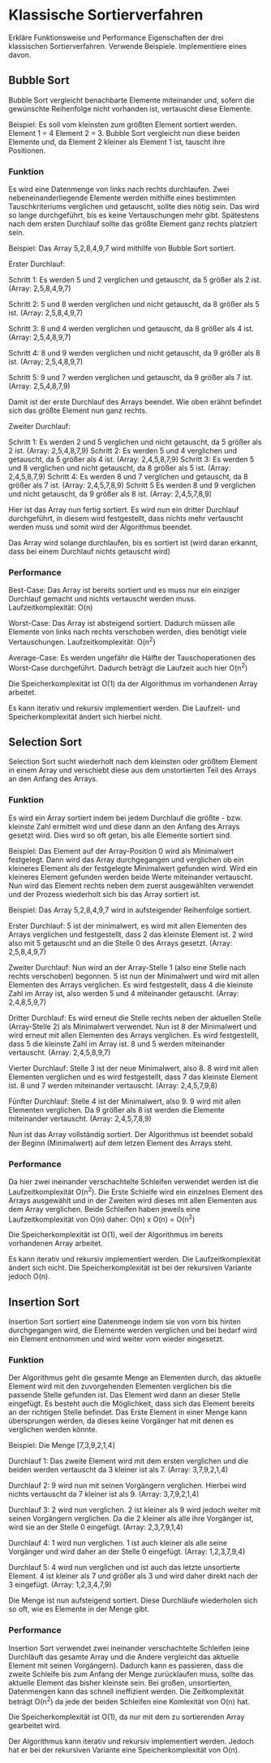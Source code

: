 # Klassische Sortierverfahren

Erkläre Funktionsweise und Performance Eigenschaften der drei klassischen Sortierverfahren. Verwende Beispiele. Implementiere eines davon.

## Bubble Sort
Bubble Sort vergleicht benachbarte Elemente miteinander und, sofern die gewünschte Reihenfolge nicht vorhanden ist, vertauscht diese Elemente.

Beispiel: Es soll vom kleinsten zum größten Element sortiert werden. Element 1 = 4 Element 2 = 3. Bubble Sort vergleicht nun diese beiden Elemente und, da Element 2 kleiner als Element 1 ist, tauscht ihre Positionen.

### Funktion

Es wird eine Datenmenge von links nach rechts durchlaufen. Zwei nebeneinanderliegende Elemente werden mithilfe eines bestimmten Tauschkriteriums verglichen und getauscht, sollte dies nötig sein. Das wird so lange durchgeführt, bis es keine Vertauschungen mehr gibt. Spätestens nach dem ersten Durchlauf sollte das größte Element ganz rechts platziert sein.

Beispiel: Das Array 5,2,8,4,9,7 wird mithilfe von Bubble Sort sortiert.

Erster Durchlauf:

Schritt 1: Es werden 5 und 2 verglichen und getauscht, da 5 größer als 2 ist. (Array: 2,5,8,4,9,7)

Schritt 2: 5 und 8 werden verglichen und nicht getauscht, da 8 größer als 5 ist. (Array: 2,5,8,4,9,7)

Schritt 3: 8 und 4 werden verglichen und getauscht, da 8 größer als 4 ist. (Array: 2,5,4,8,9,7)

Schritt 4: 8 und 9 werden verglichen und nicht getauscht, da 9 größer als 8 ist. (Array; 2,5,4,8,9,7)

Schritt 5: 9 und 7 werden verglichen und getauscht, da 9 größer als 7 ist. (Array: 2,5,4,8,7,9)

Damit ist der erste Durchlauf des Arrays beendet. Wie oben erähnt befindet sich das größte Element nun ganz rechts.

Zweiter Durchlauf:

Schritt 1: Es werden 2 und 5 verglichen und nicht getauscht, da 5 größer als 2 ist. (Array: 2,5,4,8,7,9)
Schritt 2: Es werden 5 und 4 verglichen und getauscht, da 5 größer als 4 ist. (Array: 2,4,5,8,7,9)
Schritt 3: Es werden 5 und 8 verglichen und nicht getauscht, da 8 größer als 5 ist. (Array: 2,4,5,8,7,9)
Schritt 4: Es werden 8 und 7 verglichen und getauscht, da 8 größer als 7 ist. (Array: 2,4,5,7,8,9)
Schritt 5 Es werden 8 und 9 verglichen und nicht getauscht, da 9 größer als 8 ist. (Array: 2,4,5,7,8,9)

Hier ist das Array nun fertig sortiert. Es wird nun ein dritter Durchlauf durchgeführt, in diesem wird festgestellt, dass nichts mehr vertauscht werden muss und somit wird der Algorithmus beendet.

Das Array wird solange durchlaufen, bis es sortiert ist (wird daran erkannt, dass bei einem Durchlauf nichts getauscht wird)

### Performance

Best-Case: Das Array ist bereits sortiert und es muss nur ein einziger Durchlauf gemacht und nichts vertauscht werden muss. Laufzeitkomplexität: O(n)

Worst-Case: Das Array ist absteigend sortiert. Dadurch müssen alle Elemente von links nach rechts verschoben werden, dies benötigt viele Vertauschungen. Laufzeitkomplexität: O(n<sup>2</sup>)

Average-Case: Es werden ungefähr die Hälfte der Tauschoperationen des Worst-Case durchgeführt. Dadurch beträgt die Laufzeit auch hier O(n<sup>2</sup>)

Die Speicherkomplexität ist O(1) da der Algorithmus im vorhandenen Array arbeitet.

Es kann iterativ und rekursiv implementiert werden. Die Laufzeit- und Speicherkomplexität ändert sich hierbei nicht.

## Selection Sort
Selection Sort sucht wiederholt nach dem kleinsten oder größtem Element in einem Array und verschiebt diese aus dem unstortierten Teil des Arrays an den Anfang des Arrays.

### Funktion

Es wird ein Array sortiert indem bei jedem Durchlauf die größte - bzw. kleinste Zahl ermittelt wird und diese dann an den Anfang des Arrays gesetzt wird. Dies wird so oft getan, bis alle Elemente sortiert sind.

Beispiel: Das Element auf der Array-Position 0 wird als Minimalwert festgelegt. Dann wird das Array durchgegangen und verglichen ob ein kleineres Element als der festgelegte Minimalwert gefunden wird. Wird ein kleineres Element gefunden werden beide Werte miteinander vertauscht. Nun wird das Element rechts neben dem zuerst ausgewählten verwendet und der Prozess wiederholt sich bis das Array sortiert ist.

Beispiel: Das Array 5,2,8,4,9,7 wird in aufsteigender Reihenfolge sortiert.

Erster Durchlauf: 5 ist der minimalwert, es wird mit allen Elementen des Arrays verglichen und festgestellt, dass 2 das kleinste Element ist. 2 wird also mit 5 getauscht und an die Stelle 0 des Arrays gesetzt. (Array: 2,5,8,4,9,7)

Zweiter Durchlauf: Nun wird an der Array-Stelle 1 (also eine Stelle nach rechts verschoben) begonnen. 5 ist nun der Minimalwert und wird mit allen Elementen des Arrays verglichen. Es wird festgestellt, dass 4 die kleinste Zahl im Array ist, also werden 5 und 4 miteinander getauscht. (Array: 2,4,8,5,9,7)

Dritter Durchlauf: Es wird erneut die Stelle rechts neben der aktuellen Stelle (Array-Stelle 2) als Minimalwert verwendet. Nun ist 8 der Minimalwert und wird erneut mit allen Elementen des Arrays verglichen. Es wird festgestellt, dass 5 die kleinste Zahl im Array ist. 8 und 5 werden miteinander vertauscht. (Array: 2,4,5,8,9,7)

Vierter Durchlauf: Stelle 3 ist der neue Minimalwert, also 8. 8 wird mit allen Elementen verglichen und es wird festgestellt, dass 7 das kleinste Element ist. 8 und 7 werden miteinander vertauscht. (Array: 2,4,5,7,9,8)

Fünfter Durchlauf: Stelle 4 ist der Minimalwert, also 9. 9 wird mit allen Elementen verglichen. Da 9 größer als 8 ist werden die Elemente miteinander vertauscht. (Array: 2,4,5,7,8,9)

Nun ist das Array vollständig sortiert. Der Algorithmus ist beendet sobald der Beginn (Minimalwert) auf dem letzen Element des Arrays steht.

### Performance

Da hier zwei ineinander verschachtelte Schleifen verwendet werden ist die Laufzeitkomplexität O(n<sup>2</sup>). Die Erste Schleife wird ein einzelnes Element des Arrays ausgewählt und in der Zweiten wird dieses mit allen Elementen aus dem Array verglichen. Beide Schleifen haben jeweils eine Laufzeitkomplexität von O(n) daher: O(n) x O(n) = O(n<sup>2</sup>)

Die Speicherkomplexität ist O(1), weil der Algorithmus im bereits vorhandenen Array arbeitet.

Es kann iterativ und rekursiv implementiert werden. Die Laufzeitkomplexität ändert sich nicht. Die Speicherkomplexität ist bei der rekursiven Variante jedoch O(n).

## Insertion Sort

Insertion Sort sortiert eine Datenmenge indem sie von vorn bis hinten durchgegangen wird, die Elemente werden verglichen und bei bedarf wird ein Element entnommen und wird weiter vorn wieder eingesetzt.

### Funktion

Der Algorithmus geht die gesamte Menge an Elementen durch, das aktuelle Element wird mit den zuvorgehenden Elementen verglichen bis die passende Stelle gefunden ist. Das Element wird dann an dieser Stelle eingefügt. Es besteht auch die Möglichkeit, dass sich das Element bereits an der richtigen Stelle befindet. Das Erste Element in einer Menge kann übersprungen werden, da dieses keine Vorgänger hat mit denen es verglichen werden könnte.

Beispiel: Die Menge [7,3,9,2,1,4]

Durchlauf 1: Das zweite Element wird mit dem ersten verglichen und die beiden werden vertauscht da 3 kleiner ist als 7. (Array: 3,7,9,2,1,4)

Durchlauf 2: 9 wird nun mit seinen Vorgängern verglichen. Hierbei wird nichts vertauscht da 7 kleiner ist als 9. (Array: 3,7,9,2,1,4)

Durchlauf 3: 2 wird nun verglichen. 2 ist kleiner als 9 wird jedoch weiter mit seinen Vorgängern verglichen. Da die 2 kleiner als alle ihre Vorgänger ist, wird sie an der Stelle 0 eingefügt. (Array: 2,3,7,9,1,4)

Durchlauf 4: 1 wird nun verglichen. 1 ist auch kleiner als alle seine Vorgänger und wird daher an der Stelle 0 eingefügt. (Array: 1,2,3,7,9,4)

Durchlauf 5: 4 wird nun verglichen und ist auch das letzte unsortierte Element. 4 ist kleiner als 7 und größer als 3 und wird daher direkt nach der 3 eingefügt. (Array: 1,2,3,4,7,9)

Die Menge ist nun aufsteigend sortiert. Diese Durchläufe wiederholen sich so oft, wie es Elemente in der Menge gibt.

### Performance

Insertion Sort verwendet zwei ineinander verschachtelte Schleifen (eine Durchläuft das gesamte Array und die Andere vergleicht das aktuelle Element mit seinen Vorgängern). Dadurch kann es passieren, dass die zweite Schleife bis zum Anfang der Menge zurücklaufen muss, sollte das aktuelle Element das bisher kleinste sein. Bei großen, unsortierten, Datenmengen kann das schnell ineffizient werden. Die Zeitkomplexität beträgt O(n<sup>2</sup>) da jede der beiden Schleifen eine Komlexität von O(n) hat.

Die Speicherkomplexität ist O(1), da nur mit dem zu sortierenden Array gearbeitet wird.

Der Algorithmus kann iterativ und rekursiv implementiert werden. Jedoch hat er bei der rekursiven Variante eine Speicherkomplexität von O(n).